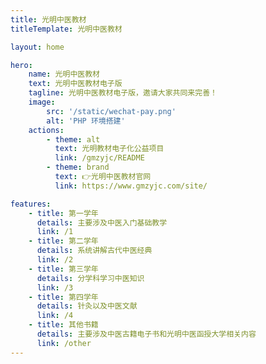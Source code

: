 ```yaml
---
title: 光明中医教材
titleTemplate: 光明中医教材

layout: home

hero:
    name: 光明中医教材
    text: 光明中医教材电子版
    tagline: 光明中医教材电子版，邀请大家共同来完善！
    image:
        src: '/static/wechat-pay.png'
        alt: 'PHP 环境搭建'
    actions:
        - theme: alt
          text: 光明教材电子化公益项目
          link: /gmzyjc/README
        - theme: brand
          text: 👉光明中医教材官网
          link: https://www.gmzyjc.com/site/

features:
    - title: 第一学年
      details: 主要涉及中医入门基础教学
      link: /1
    - title: 第二学年
      details: 系统讲解古代中医经典
      link: /2
    - title: 第三学年
      details: 分学科学习中医知识
      link: /3
    - title: 第四学年
      details: 针灸以及中医文献
      link: /4
    - title: 其他书籍
      details: 主要涉及中医古籍电子书和光明中医函授大学相关内容
      link: /other
---
```

